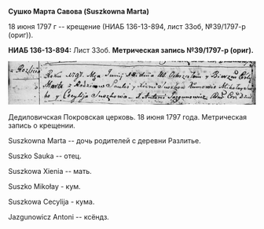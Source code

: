 **Сушко Марта Савова (Suszkowna Marta)**

18 июня 1797 г -- крещение (НИАБ 136-13-894, лист 33об, №39/1797-р
(ориг)).

**НИАБ 136-13-894:** Лист 33об. **Метрическая запись №39/1797-р
(ориг).**

![](./media/bc6c85bbc60a71e38729079835994ec078ce0a8f.png)

Дедиловичская Покровская церковь. 18 июня 1797 года. Метрическая запись
о крещении.

Suszkowna Marta -- дочь родителей с деревни Разлитье.

Suszko Sauka -- отец.

Suszkowa Xienia -- мать.

Suszko Mikołay - кум.

Suszkowa Cecylija - кума.

Jazgunowicz Antoni -- ксёндз.
